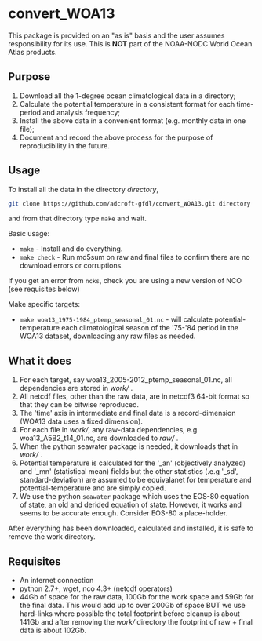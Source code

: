 # convert_WOA13

This package is provided on an "as is" basis and the user assumes
responsibility for its use.  This is **NOT** part of the NOAA-NODC World Ocean
Atlas products.

## Purpose

1. Download all the 1-degree ocean climatological data in a directory;
1. Calculate the potential temperature in a consistent format for each time-period
and analysis frequency;
1. Install the above data in a convenient format (e.g. monthly data in one file);
1. Document and record the above process for the purpose of reproducibility in the future.

## Usage

To install all the data in the directory *directory*, 
```bash
git clone https://github.com/adcroft-gfdl/convert_WOA13.git directory
```
and from that directory type `make` and wait.

Basic usage:
- `make`       - Install and do everything.
- `make check` - Run md5sum on raw and final files to confirm there are no download errors or corruptions.

If you get an error from `ncks`, check you are using a new version of NCO (see requisites below)

Make specific targets:
- `make woa13_1975-1984_ptemp_seasonal_01.nc` - will calculate potential-temperature each climatological season of the '75-'84 period in the WOA13 dataset, downloading any raw files as needed.

## What it does

1. For each target, say woa13_2005-2012_ptemp_seasonal_01.nc, all dependencies are stored in *work/* .
1. All netcdf files, other than the raw data, are in netcdf3 64-bit format so that they can be bitwise reproduced.
1. The 'time' axis in intermediate and final data is a record-dimension (WOA13 data uses a fixed dimension).
1. For each file in *work/*, any raw-data dependencies, e.g. woa13_A5B2_t14_01.nc, are downloaded to *raw/* .
1. When the python seawater package is needed, it downloads that in *work/* .
1. Potential temperature is calculated for the '_an' (objectively analyzed) and '_mn' (statistical mean) fields but the other statistics (.e.g '_sd', standard-deviation) are assumed to be equivalanet for temperature and potential-temperature and are simply copied.
1. We use the python `seawater` package which uses the EOS-80 equation of state, an old and derided equation of state. However, it works and seems to be accurate enough. Consider EOS-80 a place-holder.

After everything has been downloaded, calculated and installed, it is safe to remove the work directory.

## Requisites

- An internet connection
- python 2.7+, wget, nco 4.3+ (netcdf operators)
- 44Gb of space for the raw data, 100Gb for the work space and 59Gb for the final data. This would add up to over 200Gb of space BUT we use hard-links where possible the total footprint before cleanup is about 141Gb and after removing the *work/* directory the footprint of raw + final data is about 102Gb.
